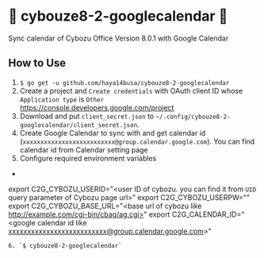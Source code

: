 :date: cybouze8-2-googlecalendar :date:
=======================================

Sync calendar of Cybozu Office Version 8.0.1 with Google Calendar

How to Use
----------
1. `$ go get -u github.com/haya14busa/cybouze8-2-googlecalendar`
2. Create a project and `Create credentials` with OAuth client ID whose `Application type` is `Other` https://console.developers.google.com/project
3. Download and put `client_secret.json` to `~/.config/cybouze8-2-googlecalendar/client_secret.json`.
4. Create Google Calendar to sync with and get calendar id (`xxxxxxxxxxxxxxxxxxxxxxxxxx@group.calendar.google.com`). You can find calendar id from Calendar setting page
5. Configure required environment variables
  - ```sh
  export C2G_CYBOZU_USERID="<user ID of cybozu. you can find it from `UID` query parameter of Cybozu page url>"
  export C2G_CYBOZU_USERPW="<password of cybozu>"
  export C2G_CYBOZU_BASE_URL="<base url of cybozu like http://example.com/cgi-bin/cbag/ag.cgi>"
  export C2G_CALENDAR_ID="<google calendar id like xxxxxxxxxxxxxxxxxxxxxxxxxx@group.calendar.google.com>"
  ```
6. `$ cybouze8-2-googlecalendar`
